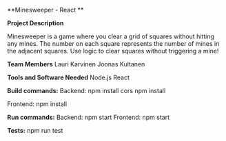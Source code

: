 **Minesweeper - React **

**Project Description**

Minesweeper is a game where you clear a grid of squares without hitting any mines. The number on each square represents the number of mines in the adjacent squares. Use logic to clear squares without triggering a mine!

**Team Members**
Lauri Karvinen
Joonas Kultanen


**Tools and Software Needed**
Node.js 
React

**Build commands:**
Backend:
npm install cors
npm install 

Frontend:
npm install

**Run commands:**
Backend:
npm start
Frontend:
npm start

**Tests:**
npm run test
